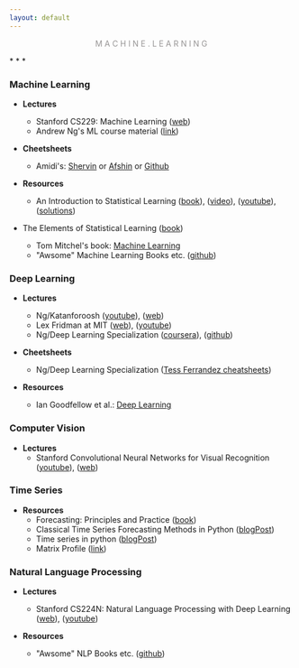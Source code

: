 ```yaml
---
layout: default
---
```

<p style="text-align: center; color:#5c58589f; margin =0">M A C H I N E . L E A R N I N G</p>
* * *

### **Machine Learning**

- **Lectures**
  - Stanford CS229: Machine Learning ([web](http://cs229.stanford.edu/))
  - Andrew Ng's ML course material ([link](http://www.holehouse.org/mlclass/))

- **Cheetsheets**
  - Amidi's: [Shervin](https://stanford.edu/~shervine/) or [Afshin](https://www.mit.edu/~amidi/) or [Github](https://github.com/afshinea/stanford-cs-229-machine-learning)

- **Resources**

  - An Introduction to Statistical Learning ([book](http://faculty.marshall.usc.edu/gareth-james/)), ([video](https://www.r-bloggers.com/in-depth-introduction-to-machine-learning-in-15-hours-of-expert-videos/)), ([youtube](https://www.youtube.com/channel/UC4OWDcPB1peiBXDfCSZ3h-w)), ([solutions](https://github.com/asadoughi/stat-learning))
- The Elements of Statistical Learning ([book](https://web.stanford.edu/~hastie/ElemStatLearn/))
  - Tom Mitchel's book: [Machine Learning](http://people.sabanciuniv.edu/berrin/cs512/lectures/Book-Mitchell-onlinebook.pdf)
  - "Awsome" Machine Learning Books etc. ([github](https://github.com/josephmisiti/awesome-machine-learning/blob/master/books.md))

### **Deep Learning**

- **Lectures**
  - Ng/Katanforoosh ([youtube](https://www.youtube.com/playlist?list=PLoROMvodv4rOABXSygHTsbvUz4G_YQhOb)), ([web](https://cs230.stanford.edu/))
  - Lex Fridman at MIT ([web](https://deeplearning.mit.edu/)), ([youtube](https://www.youtube.com/playlist?list=PLrAXtmErZgOeiKm4sgNOknGvNjby9efdf))
  - Ng/Deep Learning Specialization ([coursera](https://www.coursera.org/specializations/deep-learning)), ([github](https://github.com/limberc/deeplearning.ai))

- **Cheetsheets**
    - Ng/Deep Learning Specialization ([Tess Ferrandez cheatsheets](https://www.slideshare.net/TessFerrandez/notes-from-coursera-deep-learning-courses-by-andrew-ng))

- **Resources**
  - Ian Goodfellow et al.: [Deep Learning](https://www.deeplearningbook.org/)

### **Computer Vision**

- **Lectures**
  - Stanford Convolutional Neural Networks for Visual Recognition ([youtube](https://www.youtube.com/playlist?list=PL3FW7Lu3i5JvHM8ljYj-zLfQRF3EO8sYv)), ([web](http://vision.stanford.edu/teaching/cs231n/))

### **Time Series**

- **Resources**
  - Forecasting: Principles and Practice ([book](https://otexts.com/fpp2/))
  - Classical Time Series Forecasting Methods in Python ([blogPost](https://machinelearningmastery.com/time-series-forecasting-methods-in-python-cheat-sheet/))
  - Time series in python ([blogPost](https://towardsdatascience.com/time-series-analysis-in-python-an-introduction-70d5a5b1d52a))
  - Matrix Profile ([link](https://www.cs.ucr.edu/~eamonn/MatrixProfile.html))

### **Natural Language Processing**

- **Lectures**
  - Stanford CS224N: Natural Language Processing with Deep Learning ([web](https://web.stanford.edu/class/cs224n/)), ([youtube](https://www.youtube.com/playlist?list=PLoROMvodv4rOhcuXMZkNm7j3fVwBBY42z))

- **Resources**
  - "Awsome" NLP Books etc. ([github](https://github.com/keon/awesome-nlp))

